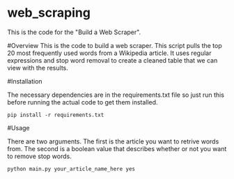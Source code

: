 # web_scraping
This is the code for the "Build a Web Scraper".

#Overview
This is the code to build a web scraper. This script pulls the top 20 most frequently used words from a Wikipedia article. It uses regular expressions and stop word removal to create a cleaned table that we can view with the results.

#Installation

The necessary dependencies are in the requirements.txt file so just run this before running the actual code to get them installed.

``
pip install -r requirements.txt
``

#Usage

There are two arguments. The first is the article you want to retrive words from. The second is a boolean value that describes
whether or not you want to remove stop words. 

``
python main.py your_article_name_here yes
``


